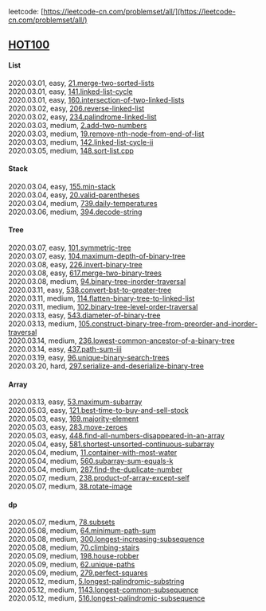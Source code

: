 leetcode: [https://leetcode-cn.com/problemset/all/](https://leetcode-cn.com/problemset/all/)

## [HOT100](https://leetcode-cn.com/problemset/hot-100/)
#### List
2020.03.01, easy, [21.merge-two-sorted-lists](https://leetcode-cn.com/problems/merge-two-sorted-lists/)  
2020.03.01, easy, [141.linked-list-cycle](https://leetcode-cn.com/problems/linked-list-cycle/)  
2020.03.01, easy, [160.intersection-of-two-linked-lists](https://leetcode-cn.com/problems/intersection-of-two-linked-lists/)  
2020.03.02, easy, [206.reverse-linked-list](https://leetcode-cn.com/problems/reverse-linked-list/)  
2020.03.02, easy, [234.palindrome-linked-list](https://leetcode-cn.com/problems/palindrome-linked-list/)  
2020.03.03, medium, [2.add-two-numbers](https://leetcode-cn.com/problems/add-two-numbers/)  
2020.03.03, medium, [19.remove-nth-node-from-end-of-list](https://leetcode-cn.com/problems/remove-nth-node-from-end-of-list/)  
2020.03.03, medium, [142.linked-list-cycle-ii](https://leetcode-cn.com/problems/linked-list-cycle-ii/)  
2020.03.05, medium, [148.sort-list.cpp](https://leetcode-cn.com/problems/sort-list)  

#### Stack
2020.03.04, easy, [155.min-stack](https://leetcode-cn.com/problems/min-stack/)  
2020.03.04, easy, [20.valid-parentheses](https://leetcode-cn.com/problems/valid-parentheses/)  
2020.03.04, medium, [739.daily-temperatures](https://leetcode-cn.com/problems/daily-temperatures/)  
2020.03.06, medium, [394.decode-string](https://leetcode-cn.com/problems/decode-string/)  

#### Tree
2020.03.07, easy, [101.symmetric-tree](https://leetcode-cn.com/problems/symmetric-tree/)  
2020.03.07, easy, [104.maximum-depth-of-binary-tree](https://leetcode-cn.com/problems/maximum-depth-of-binary-tree/)  
2020.03.08, easy, [226.invert-binary-tree](https://leetcode-cn.com/problems/invert-binary-tree/)  
2020.03.08, easy, [617.merge-two-binary-trees](https://leetcode-cn.com/problems/merge-two-binary-trees/)  
2020.03.08, medium, [94.binary-tree-inorder-traversal](https://leetcode-cn.com/problems/binary-tree-inorder-traversal/)  
2020.03.11, easy, [538.convert-bst-to-greater-tree](https://leetcode-cn.com/problems/convert-bst-to-greater-tree/)  
2020.03.11, medium, [114.flatten-binary-tree-to-linked-list](https://leetcode-cn.com/problems/flatten-binary-tree-to-linked-list/)  
2020.03.11, medium, [102.binary-tree-level-order-traversal](https://leetcode-cn.com/problems/binary-tree-level-order-traversal/)  
2020.03.13, easy, [543.diameter-of-binary-tree](https://leetcode-cn.com/problems/diameter-of-binary-tree/)   
2020.03.13, medium, [105.construct-binary-tree-from-preorder-and-inorder-traversal](https://leetcode-cn.com/problems/construct-binary-tree-from-preorder-and-inorder-traversal/)  
2020.03.14, medium, [236.lowest-common-ancestor-of-a-binary-tree](https://leetcode-cn.com/problems/lowest-common-ancestor-of-a-binary-tree/)  
2020.03.14, easy, [437.path-sum-iii](https://leetcode-cn.com/problems/path-sum-iii/)   
2020.03.19, easy, [96.unique-binary-search-trees](https://leetcode-cn.com/problems/unique-binary-search-trees/)  
2020.03.20, hard, [297.serialize-and-deserialize-binary-tree](https://leetcode-cn.com/problems/serialize-and-deserialize-binary-tree/)

#### Array
2020.03.13, easy, [53.maximum-subarray](https://leetcode-cn.com/problems/maximum-subarray/)  
2020.05.03, easy, [121.best-time-to-buy-and-sell-stock](https://leetcode-cn.com/problems/best-time-to-buy-and-sell-stock/)  
2020.05.03, easy, [169.majority-element](https://leetcode-cn.com/problems/majority-element/)  
2020.05.03, easy, [283.move-zeroes](https://leetcode-cn.com/problems/move-zeroes/)  
2020.05.03, easy, [448.find-all-numbers-disappeared-in-an-array](https://leetcode-cn.com/problems/find-all-numbers-disappeared-in-an-array/)  
2020.05.04, easy, [581.shortest-unsorted-continuous-subarray](https://leetcode-cn.com/problems/shortest-unsorted-continuous-subarray/)  
2020.05.04, medium, [11.container-with-most-water](https://leetcode-cn.com/problems/container-with-most-water/)  
2020.05.04, medium, [560.subarray-sum-equals-k](https://leetcode-cn.com/problems/subarray-sum-equals-k/)  
2020.05.04, medium, [287.find-the-duplicate-number](https://leetcode-cn.com/problems/find-the-duplicate-number/)  
2020.05.07, medium, [238.product-of-array-except-self](https://leetcode-cn.com/problems/product-of-array-except-self/)  
2020.05.07, medium, [38.rotate-image](https://leetcode-cn.com/problems/rotate-image/)  

#### dp
2020.05.07, medium, [78.subsets](https://leetcode-cn.com/problems/subsets/)   
2020.05.08, medium, [64.minimum-path-sum](https://leetcode-cn.com/problems/minimum-path-sum/)   
2020.05.08, medium, [300.longest-increasing-subsequence](https://leetcode-cn.com/problems/longest-increasing-subsequence/)  
2020.05.08, medium, [70.climbing-stairs](https://leetcode-cn.com/problems/climbing-stairs)  
2020.05.09, medium, [198.house-robber](https://leetcode-cn.com/problems/house-robber/)   
2020.05.09, medium, [62.unique-paths](https://leetcode-cn.com/problems/unique-paths/)   
2020.05.09, medium, [279.perfect-squares](https://leetcode-cn.com/problems/perfect-squares/)  
2020.05.12, medium, [5.longest-palindromic-substring](https://leetcode-cn.com/problems/longest-palindromic-substring/)   
2020.05.12, medium, [1143.longest-common-subsequence](https://leetcode-cn.com/problems/longest-common-subsequence/)  
2020.05.12, medium, [516.longest-palindromic-subsequence](https://leetcode-cn.com/problems/longest-palindromic-subsequence/)  
